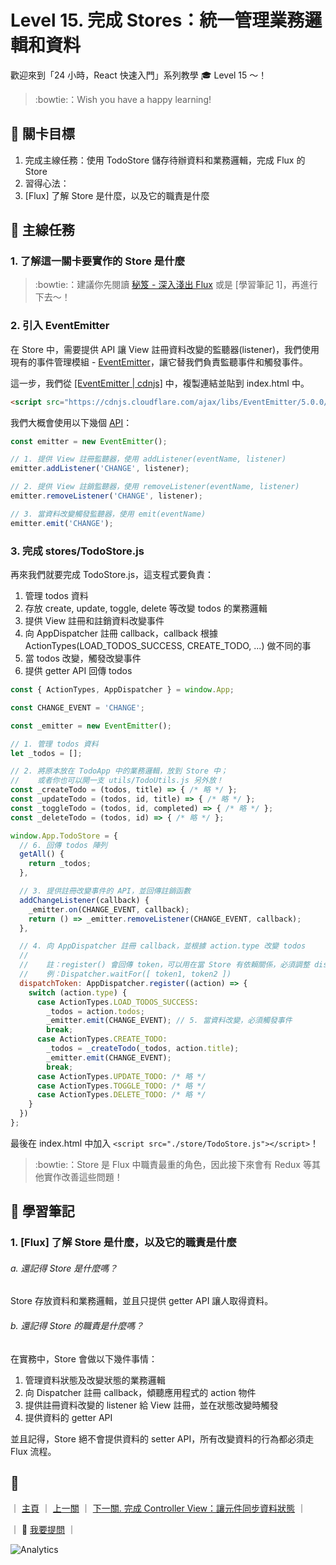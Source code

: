 # Level 15. 完成 Stores：統一管理業務邏輯和資料

歡迎來到「24 小時，React 快速入門」系列教學 :mortar_board: Level 15 ～！
> :bowtie:：Wish you have a happy learning!


## :checkered_flag: 關卡目標

1. 完成主線任務：使用 TodoStore 儲存待辦資料和業務邏輯，完成 Flux 的 Store
2. 習得心法：
  1. [Flux] 了解 Store 是什麼，以及它的職責是什麼


## :triangular_flag_on_post: 主線任務

### 1. 了解這一關卡要實作的 Store 是什麼

> :bowtie:：建議你先閱讀 [秘笈 - 深入淺出 Flux](https://medium.com/p/44a48c320e11) 或是 [學習筆記 1]，再進行下去～！

### 2. 引入 EventEmitter

在 Store 中，需要提供 API 讓 View 註冊資料改變的監聽器(listener)，我們使用現有的事件管理模組 - [EventEmitter](https://github.com/Olical/EventEmitter)，讓它替我們負責監聽事件和觸發事件。

這一步，我們從 [[EventEmitter | cdnjs]](https://cdnjs.com/libraries/EventEmitter) 中，複製連結並貼到 index.html 中。

```html
<script src="https://cdnjs.cloudflare.com/ajax/libs/EventEmitter/5.0.0/EventEmitter.js"></script>
```

我們大概會使用以下幾個 [API](https://github.com/Olical/EventEmitter/blob/master/docs/api.md)：

```js
const emitter = new EventEmitter();

// 1. 提供 View 註冊監聽器，使用 addListener(eventName, listener)
emitter.addListener('CHANGE', listener);

// 2. 提供 View 註銷監聽器，使用 removeListener(eventName, listener)
emitter.removeListener('CHANGE', listener);

// 3. 當資料改變觸發監聽器，使用 emit(eventName)
emitter.emit('CHANGE');
```

### 3. 完成 stores/TodoStore.js

再來我們就要完成 TodoStore.js，這支程式要負責：

1. 管理 todos 資料
2. 存放 create, update, toggle, delete 等改變 todos 的業務邏輯
3. 提供 View 註冊和註銷資料改變事件
4. 向 AppDispatcher 註冊 callback，callback 根據 ActionTypes(LOAD_TODOS_SUCCESS, CREATE_TODO, ...) 做不同的事
5. 當 todos 改變，觸發改變事件
6. 提供 getter API 回傳 todos

```js
const { ActionTypes, AppDispatcher } = window.App;

const CHANGE_EVENT = 'CHANGE';

const _emitter = new EventEmitter();

// 1. 管理 todos 資料
let _todos = [];

// 2. 將原本放在 TodoApp 中的業務邏輯，放到 Store 中；
//    或者你也可以開一支 utils/TodoUtils.js 另外放！
const _createTodo = (todos, title) => { /* 略 */ };
const _updateTodo = (todos, id, title) => { /* 略 */ };
const _toggleTodo = (todos, id, completed) => { /* 略 */ };
const _deleteTodo = (todos, id) => { /* 略 */ };

window.App.TodoStore = {
  // 6. 回傳 todos 陣列
  getAll() {
    return _todos;
  },

  // 3. 提供註冊改變事件的 API，並回傳註銷函數
  addChangeListener(callback) {
    _emitter.on(CHANGE_EVENT, callback);
    return () => _emitter.removeListener(CHANGE_EVENT, callback);
  },

  // 4. 向 AppDispatcher 註冊 callback，並根據 action.type 改變 todos
  //
  //    註：register() 會回傳 token，可以用在當 Store 有依賴關係，必須調整 dispatch 順序時。
  //    例：Dispatcher.waitFor([ token1, token2 ])
  dispatchToken: AppDispatcher.register((action) => {
    switch (action.type) {
      case ActionTypes.LOAD_TODOS_SUCCESS:
        _todos = action.todos;
        _emitter.emit(CHANGE_EVENT); // 5. 當資料改變，必須觸發事件
        break;
      case ActionTypes.CREATE_TODO:
        _todos = _createTodo(_todos, action.title);
        _emitter.emit(CHANGE_EVENT);
        break;
      case ActionTypes.UPDATE_TODO: /* 略 */
      case ActionTypes.TOGGLE_TODO: /* 略 */
      case ActionTypes.DELETE_TODO: /* 略 */
    }
  })
};
```

最後在 index.html 中加入 `<script src="./store/TodoStore.js"></script>`！

> :bowtie:：Store 是 Flux 中職責最重的角色，因此接下來會有 Redux 等其他實作改善這些問題！


## :book: 學習筆記

### 1. [Flux] 了解 Store 是什麼，以及它的職責是什麼

###### a. 還記得 Store 是什麼嗎？

Store 存放資料和業務邏輯，並且只提供 getter API 讓人取得資料。

###### b. 還記得 Store 的職責是什麼嗎？

在實務中，Store 會做以下幾件事情：

1. 管理資料狀態及改變狀態的業務邏輯
2. 向 Dispatcher 註冊 callback，傾聽應用程式的 action 物件
3. 提供註冊資料改變的 listener 給 View 註冊，並在狀態改變時觸發
4. 提供資料的 getter API

並且記得，Store 絕不會提供資料的 setter API，所有改變資料的行為都必須走 Flux 流程。


## :rocket:

｜ [主頁](../../../) ｜ [上一關](../level-14_flux-actions) ｜ [下一關. 完成 Controller View：讓元件同步資料狀態](../level-16_flux-controller-view) ｜

｜ :raising_hand: [我要提問](https://github.com/shiningjason1989/react-quick-tutorial/issues/new) ｜


![Analytics](https://shining-ga-beacon.appspot.com/UA-77436651-1/level-15_flux-stores?pixel)
